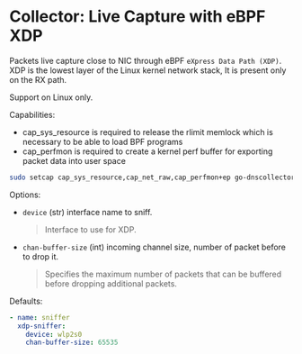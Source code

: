 # Collector: Live Capture with eBPF XDP

Packets live capture close to NIC through eBPF `eXpress Data Path (XDP)`.
XDP is the lowest layer of the Linux kernel network stack, It is present only on the RX path.

Support on Linux only.

Capabilities:

- cap_sys_resource is required to release the rlimit memlock which is necessary to be able to load BPF programs
- cap_perfmon is required to create a kernel perf buffer for exporting packet data into user space

```bash
sudo setcap cap_sys_resource,cap_net_raw,cap_perfmon+ep go-dnscollector
```

Options:

- `device` (str) interface name to sniff.
  > Interface to use for XDP.
- `chan-buffer-size` (int) incoming channel size, number of packet before to drop it.
  > Specifies the maximum number of packets that can be buffered before dropping additional packets.

Defaults:

```yaml
- name: sniffer
  xdp-sniffer:
    device: wlp2s0
    chan-buffer-size: 65535
```
